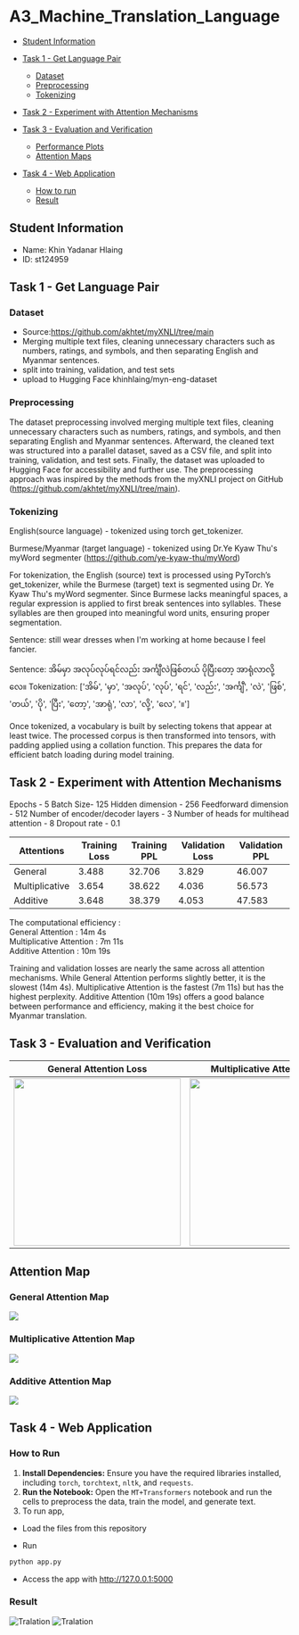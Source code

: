 # A3_Machine_Translation_Language

- [Student Information](#student-information)
- [Task 1 - Get Language Pair](#task-1---get-language-pair)
   - [Dataset](#dataset)
   - [Preprocessing](#preprocessing)
   - [Tokenizing](#tokenizing)
- [Task 2 - Experiment with Attention Mechanisms](#task-2---experiment-with-attention-mechanisms)
- [Task 3 - Evaluation and Verification](#task-3---evaluation-and-verification)
   - [Performance Plots](#performance-plots)
   - [Attention Maps](#attention-maps)
  
- [Task 4 - Web Application](#task-4---web-application)
    - [How to run](#how-to-run)
    - [Result](#result)
 

## Student Information
 - Name: Khin Yadanar Hlaing
 - ID: st124959



## Task 1 - Get Language Pair

### Dataset
- Source:https://github.com/akhtet/myXNLI/tree/main
- Merging multiple text files, cleaning unnecessary characters such as numbers, ratings, and symbols, and then separating English and Myanmar sentences.
- split into training, validation, and test sets
- upload to Hugging Face khinhlaing/myn-eng-dataset

### Preprocessing
The dataset preprocessing involved merging multiple text files, cleaning unnecessary characters such as numbers, ratings, and symbols, and then separating English and Myanmar sentences. Afterward, the cleaned text was structured into a parallel dataset, saved as a CSV file, and split into training, validation, and test sets. Finally, the dataset was uploaded to Hugging Face for accessibility and further use. The preprocessing approach was inspired by the methods from the myXNLI project on GitHub (https://github.com/akhtet/myXNLI/tree/main).

### Tokenizing
English(source language) - tokenized using torch get_tokenizer.

Burmese/Myanmar (target language) - tokenized using Dr.Ye Kyaw Thu's myWord segmenter (https://github.com/ye-kyaw-thu/myWord)

For tokenization, the English (source) text is processed using PyTorch’s get_tokenizer, while the Burmese (target) text is segmented using Dr. Ye Kyaw Thu's myWord segmenter. Since Burmese lacks meaningful spaces, a regular expression is applied to first break sentences into syllables. These syllables are then grouped into meaningful word units, ensuring proper segmentation.


Sentence: still wear dresses when I'm working at home because I feel fancier.


Sentence:  အိမ်မှာ အလုပ်လုပ်ရင်လည်း အင်္ကျီလဲဖြစ်တယ် ပိုပြီးတော့ အာရုံလာလို့လေ။
Tokenization:  ['အိမ်', 'မှာ', 'အလုပ်', 'လုပ်', 'ရင်', 'လည်း', 'အင်္ကျီ', 'လဲ', 'ဖြစ်', 'တယ်', 'ပို', 'ပြီး', 'တော့', 'အာရုံ', 'လာ', 'လို့', 'လေ', '။']


Once tokenized, a vocabulary is built by selecting tokens that appear at least twice. The processed corpus is then transformed into tensors, with padding applied using a collation function. This prepares the data for efficient batch loading during model training.
## Task 2 - Experiment with Attention Mechanisms

Epochs - 5
Batch Size- 125
Hidden dimension - 256
Feedforward dimension - 512
Number of encoder/decoder layers - 3
Number of heads for multihead attention - 8
Dropout rate - 0.1


| Attentions       | Training Loss | Training PPL | Validation Loss | Validation PPL |
|------------------|---------------|--------------|-----------------|----------------|
| General       |        3.488         |       32.706       |      3.829         |        46.007         |
| Multiplicative|         3.654        |       38.622        |       4.036        |         56.573        |
| Additive      |        3.648           |      38.379        |       4.053         |          47.583      |


The computational efficiency :  
General Attention : 14m 4s  
Multiplicative Attention : 7m 11s  
Additive Attention : 10m 19s  

Training and validation losses are nearly the same across all attention mechanisms. While General Attention performs slightly better, it is the slowest (14m 4s). Multiplicative Attention is the fastest (7m 11s) but has the highest perplexity. Additive Attention (10m 19s) offers a good balance between performance and efficiency, making it the best choice for Myanmar translation.

## Task 3 - Evaluation and Verification

| General Attention Loss                                     | Multiplicative Attention Loss                                      | Additive Attention Loss                                       |
|----------------------------------------------|----------------------------------------------|----------------------------------------------|
| <img src="./images/general.png" width="300"/> | <img src="./images/Multi.png" width="300"/> | <img src="./images/Additive.png" width="300"/> |
 

## Attention Map
### General Attention Map   

<img src="./images/generalmap.png" > 

 ### Multiplicative Attention Map 

 <img src="./images/multimap.png"> 

 ### Additive Attention Map 
 
 <img src="./images/additivemap.png" > 



## Task 4 - Web Application

### How to Run
1. **Install Dependencies:** Ensure you have the required libraries installed, including `torch`, `torchtext`, `nltk`, and `requests`.
2. **Run the Notebook:** Open the `MT+Transformers` notebook and run the cells to preprocess the data, train the model, and generate text.
3. To run app, 

 - Load the files from this repository

 - Run

```sh
python app.py
```
 - Access the app with http://127.0.0.1:5000 

### Result
![Tralation ](images/happy.png)
![Tralation ](images/image.png)

